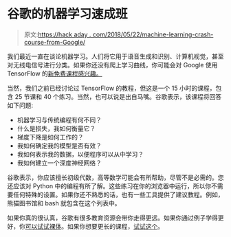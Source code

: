 # 谷歌的机器学习速成班

> 原文:[https://hack aday . com/2018/05/22/machine-learning-crash-course-from-Google/](https://hackaday.com/2018/05/22/machine-learning-crash-course-from-google/)

我们最近一直在谈论机器学习。人们将它用于语音生成和识别、计算机视觉，甚至对无线电信号进行分类。如果你还没有爬上学习曲线，你可能会对 Google 使用 TensorFlow 的[新免费课程感兴趣。](https://developers.google.com/machine-learning/crash-course/)

当然，我们之前已经讨论过 TensorFlow 的教程，但这是一个 15 小时的课程，包含 25 节课和 40 个练习。当然，也可以说是出自马嘴。谷歌表示，该课程将回答如下问题:

*   机器学习与传统编程有何不同？
*   什么是损失，我如何衡量它？
*   梯度下降是如何工作的？
*   我如何确定我的模型是否有效？
*   我如何表示我的数据，以便程序可以从中学习？
*   我如何建立一个深度神经网络？

谷歌表示，你应该擅长初级代数，高等数学可能会有所帮助，尽管不是必需的。您还应该对 Python 中的编程有所了解。这些练习在你的浏览器中运行，所以你不需要任何特殊的设置。如果你还不熟悉的话，也有一些工具提供了建议教程。例如，熊猫图书馆和 bash 就包含在这个列表中。

如果你真的很认真，谷歌有很多教育资源会带你走得更远。如果你通过例子学得更好，你[可以试试裸体](https://hackaday.com/2017/03/14/google-machine-learning-made-simpler/)。如果你想要更长的课程，[试试这个](https://hackaday.com/2016/12/21/practical-deep-learning/)。